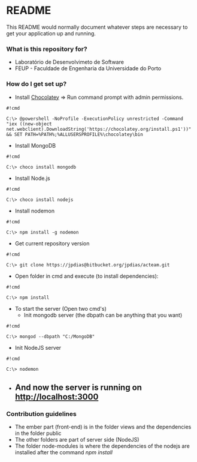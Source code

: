 # README #

This README would normally document whatever steps are necessary to get your application up and running.

### What is this repository for? ###

* Laboratório de Desenvolvimeto de Software
* FEUP -  Faculdade de Engenharia da Universidade do Porto

### How do I get set up? ###

* Install [Chocolatey](http://chocolatey.org/) => Run command prompt with admin permissions.
```
#!cmd

C:\> @powershell -NoProfile -ExecutionPolicy unrestricted -Command "iex ((new-object net.webclient).DownloadString('https://chocolatey.org/install.ps1'))" && SET PATH=%PATH%;%ALLUSERSPROFILE%\chocolatey\bin
```
* Install MongoDB  
```
#!cmd

C:\> choco install mongodb 

```
* Install Node.js
```
#!cmd

C:\> choco install nodejs

```

* Install nodemon
```
#!cmd

C:\> npm install -g nodemon

```

* Get current repository version
```
#!cmd

C:\> git clone https://jpdias@bitbucket.org/jpdias/acteam.git

```
* Open folder in cmd and execute (to install dependencies):
```
#!cmd

C:\> npm install

```
* To start the server (Open two cmd's)
	* Init mongodb server (the dbpath can be anything that you want)
```
#!cmd

C:\> mongod --dbpath "C:/MongoDB"

```

* Init NodeJS server

```
#!cmd

C:\> nodemon

```

* ## And now the server is running on [http://localhost:3000](http://localhost:3000) ##


### Contribution guidelines ###

* The ember part (front-end) is in the folder views and the dependencies in the folder public 
* The other folders are part of server side (NodeJS)
* The folder node-modules is where the dependencies of the nodejs are installed after the command *npm install*